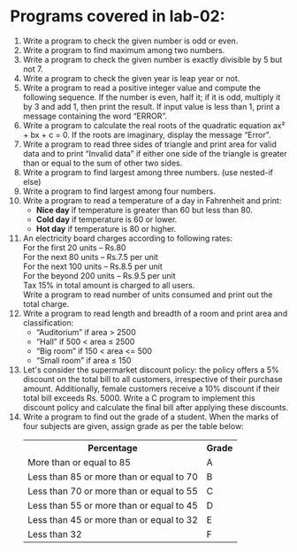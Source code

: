 <body>
    <h1>Programs covered in lab-02:</h1>
    <ol>
        <li>Write a program to check the given number is odd or even.</li>
        <li>Write a program to find maximum among two numbers.</li>
        <li>Write a program to check the given number is exactly divisible by 5 but not 7.</li>
        <li>Write a program to check the given year is leap year or not.</li>
        <li>Write a program to read a positive integer value and compute the following sequence. If the number is even, half it; if it is odd, multiply it by 3 and add 1, then print the result. If input value is less than 1, print a message containing the word “ERROR”.</li>
        <li>Write a program to calculate the real roots of the quadratic equation ax² + bx + c = 0. If the roots are imaginary, display the message “Error”.</li>
        <li>Write a program to read three sides of triangle and print area for valid data and to print “Invalid data” if either one side of the triangle is greater than or equal to the sum of other two sides.</li>
        <li>Write a program to find largest among three numbers. (use nested-if else)</li>
        <li>Write a program to find largest among four numbers.</li>
        <li>
            Write a program to read a temperature of a day in Fahrenheit and print:
            <ul>
                <li><strong>Nice day</strong> if temperature is greater than 60 but less than 80.</li>
                <li><strong>Cold day</strong> if temperature is 60 or lower.</li>
                <li><strong>Hot day</strong> if temperature is 80 or higher.</li>
            </ul>
        </li>
        <li>
            An electricity board charges according to following rates:<br>
            For the first 20 units – Rs.80<br>
            For the next 80 units – Rs.7.5 per unit<br>
            For the next 100 units – Rs.8.5 per unit<br>
            For the beyond 200 units – Rs.9.5 per unit<br>
            Tax 15% in total amount is charged to all users.<br>
            Write a program to read number of units consumed and print out the total charge.
        </li>
        <li>
            Write a program to read length and breadth of a room and print area and classification:
            <ul>
                <li>“Auditorium” if area &gt; 2500</li>
                <li>“Hall” if 500 &lt; area ≤ 2500</li>
                <li>“Big room” if 150 &lt; area &lt;= 500</li>
                <li>“Small room” if area ≤ 150</li>
            </ul>
        </li>
        <li>
            Let's consider the supermarket discount policy: the policy offers a 5% discount on the total bill to all customers, irrespective of their purchase amount. Additionally, female customers receive a 10% discount if their total bill exceeds Rs. 5000. Write a C program to implement this discount policy and calculate the final bill after applying these discounts.
        </li>
        <li>
            Write a program to find out the grade of a student. When the marks of four subjects are given, assign grade as per the table below:
            <table>
                <tr>
                    <th>Percentage</th>
                    <th>Grade</th>
                </tr>
                <tr>
                    <td>More than or equal to 85</td>
                    <td>A</td>
                </tr>
                <tr>
                    <td>Less than 85 or more than or equal to 70</td>
                    <td>B</td>
                </tr>
                <tr>
                    <td>Less than 70 or more than or equal to 55</td>
                    <td>C</td>
                </tr>
                <tr>
                    <td>Less than 55 or more than or equal to 45</td>
                    <td>D</td>
                </tr>
                <tr>
                    <td>Less than 45 or more than or equal to 32</td>
                    <td>E</td>
                </tr>
                <tr>
                    <td>Less than 32</td>
                    <td>F</td>
                </tr>
            </table>
        </li>
    </ol>
</body>